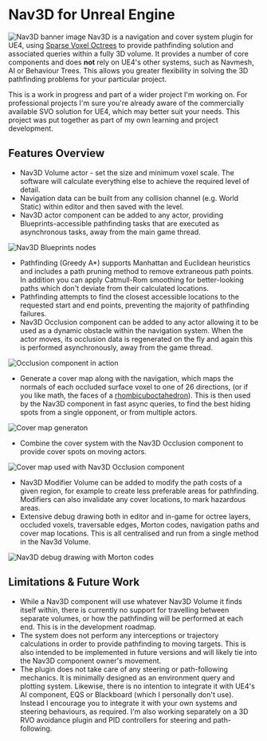 # Nav3D for Unreal Engine

![Nav3D banner image](https://user-images.githubusercontent.com/891532/103788146-6cdfe280-5036-11eb-883f-c9bf174b4ec2.jpg)
Nav3D is a navigation and cover system plugin for UE4, using [Sparse Voxel Octrees](https://www.gdcvault.com/play/1022016/Getting-off-the-NavMesh-Navigating) to provide pathfinding solution and associated queries within a fully 3D volume. It provides a number of core components and does **not** rely on UE4's other systems, such as Navmesh, AI or Behaviour Trees. This allows you greater flexibility in solving the 3D pathfinding problems for your particular project.

This is a work in progress and part of a wider project I'm working on. For professional projects I'm sure you're already aware of the commercially available SVO solution for UE4, which may better suit your needs. This project was put together as part of my own learning and project development. 

## Features Overview

- Nav3D Volume actor - set the size and minimum voxel scale. The software will calculate everything else to achieve the required level of detail.
- Navigation data can be built from any collision channel (e.g. World Static) within editor and then saved with the level.
- Nav3D actor component can be added to any actor, providing Blueprints-accessible pathfinding tasks that are executed as asynchronous tasks, away from the main game thread.

![Nav3D Blueprints nodes](https://user-images.githubusercontent.com/891532/103788152-6f423c80-5036-11eb-914e-e16f14640a70.jpg)
- Pathfinding (Greedy A*) supports Manhattan and Euclidean heuristics and includes a path pruning method to remove extraneous path points. In addition you can apply Catmull-Rom smoothing for better-looking paths which don't deviate from their calculated locations.
- Pathfinding attempts to find the closest accessible locations to the requested start and end points, preventing the majority of pathfinding failures.
- Nav3D Occlusion component can be added to any actor allowing it to be used as a dynamic obstacle within the navigation system. When the actor moves, its occlusion data is regenerated on the fly and again this is performed asynchronously, away from the game thread.

![Occlusion component in action](https://user-images.githubusercontent.com/891532/103788164-71a49680-5036-11eb-883e-a50a30f06f90.gif)
- Generate a cover map along with the navigation, which maps the normals of each occluded surface voxel to one of 26 directions, (or if you like math, the faces of a [rhombicuboctahedron](https://en.wikipedia.org/wiki/Rhombicuboctahedron)). This is then used by the Nav3D component in fast async queries, to find the best hiding spots from a single opponent, or from multiple actors.

![Cover map generaton](https://user-images.githubusercontent.com/891532/103788163-710c0000-5036-11eb-9179-afc4be50d56a.jpg)
- Combine the cover system with the Nav3D Occlusion component to provide cover spots on moving actors.

![Cover map used with Nav3D Occlusion component](https://user-images.githubusercontent.com/891532/103788175-7406f080-5036-11eb-8e83-9e507c45a621.gif)
- Nav3D Modifier Volume can be added to modify the path costs of a given region, for example to create less preferable areas for pathfinding. Modifiers can also invalidate any cover locations, to mark hazardous areas.
- Extensive debug drawing both in editor and in-game for octree layers, occluded voxels, traversable edges, Morton codes, navigation paths and cover map locations. This is all centralised and run from a single method in the Nav3d Volume.

![Nav3D debug drawing with Morton codes](https://user-images.githubusercontent.com/891532/103788158-6fdad300-5036-11eb-98c5-ff642d7ad3c5.jpg)

## Limitations & Future Work
- While a Nav3D component will use whatever Nav3D Volume it finds itself within, there is currently no support for travelling between separate volumes, or how the pathfinding will be performed at each end. This is in the development roadmap.
- The system does not perform any interceptions or trajectory calculations in order to provide pathfinding to moving targets. This is also intended to be implemented in future versions and will likely tie into the Nav3D component owner's movement.
- The plugin does not take care of any steering or path-following mechanics. It is minimally designed as an environment query and plotting system. Likewise, there is no intention to integrate it with UE4's AI component, EQS or Blackboard (which I personally don't use). Instead I encourage you to integrate it with your own systems and steering behaviours, as required. I'm also working separately on a 3D RVO avoidance plugin and PID controllers for steering and path-following.

